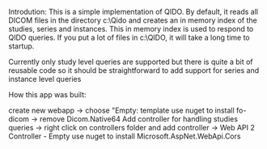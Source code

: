 
Introdution:
This is a simple implementation of QIDO.  By default, it reads all DICOM files in the directory c:\Qido and creates an in memory index of the studies, series and instances.  This
in memory index is used to respond to QIDO queries.  If you put a lot of files in c:\QIDO, it will take a long time to startup.

Currently only study level queries are supported but there is quite a bit of reusable code so it should be straightforward to add support for series and instance level queries


How this app was built:

create new webapp
 -> choose "Empty: template
use nuget to install fo-dicom
 -> remove Dicom.Native64
Add controller for handling studies queries
 -> right click on controllers folder and add controller
    -> Web API 2 Controller - Empty
use nuget to install Microsoft.AspNet.WebApi.Cors
